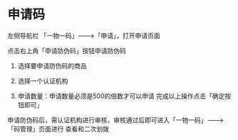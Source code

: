 # 申请码

左侧导航栏 「一物一码」---&gt;「申请」，打开申请页面

点击右上角「申请防伪码」按钮申请防伪码 

1. 选择要申请防伪码的商品 

2. 选择一个认证机构 

3. 申请数量：申请数量必须是500的倍数才可以申请 完成以上操作点击「确定按钮即可」

申请防伪码后，需认证机构进行审核，审核通过后即可进入「一物一码」---&gt;「码管理」页面进行 查看和二次划拨

